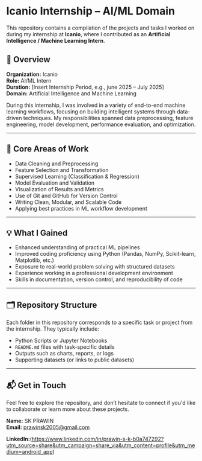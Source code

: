 # Icanio Internship – AI/ML Domain

This repository contains a compilation of the projects and tasks I worked on during my internship at **Icanio**, where I contributed as an **Artificial Intelligence / Machine Learning Intern**.

## 🧭 Overview

**Organization:** Icanio  
**Role:** AI/ML Intern  
**Duration:** [Insert Internship Period, e.g., june 2025 – July 2025]  
**Domain:** Artificial Intelligence and Machine Learning

During this internship, I was involved in a variety of end-to-end machine learning workflows, focusing on building intelligent systems through data-driven techniques. My responsibilities spanned data preprocessing, feature engineering, model development, performance evaluation, and optimization.

---

## 🧰 Core Areas of Work

- Data Cleaning and Preprocessing  
- Feature Selection and Transformation  
- Supervised Learning (Classification & Regression)  
- Model Evaluation and Validation  
- Visualization of Results and Metrics  
- Use of Git and GitHub for Version Control  
- Writing Clean, Modular, and Scalable Code  
- Applying best practices in ML workflow development  

---

## 💡 What I Gained

- Enhanced understanding of practical ML pipelines  
- Improved coding proficiency using Python (Pandas, NumPy, Scikit-learn, Matplotlib, etc.)  
- Exposure to real-world problem solving with structured datasets  
- Experience working in a professional development environment  
- Skills in documentation, version control, and reproducibility of code  

---

## 🗂️ Repository Structure

Each folder in this repository corresponds to a specific task or project from the internship. They typically include:

- Python Scripts or Jupyter Notebooks  
- `README.md` files with task-specific details  
- Outputs such as charts, reports, or logs  
- Supporting datasets (or links to public datasets)  

---

## 📬 Get in Touch

Feel free to explore the repository, and don’t hesitate to connect if you'd like to collaborate or learn more about these projects.

**Name:** SK PRAWIN  
**Email:** prawinsk2005@gmail.com

**LinkedIn:**(https://www.linkedin.com/in/prawin-s-k-b0a747292?utm_source=share&utm_campaign=share_via&utm_content=profile&utm_medium=android_app)
